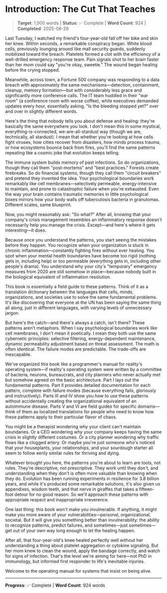 # Introduction: The Cut That Teaches

> **Target**: 1,000 words | **Status**: ✅ Complete | **Word Count**: 924 | **Completed**: 2025-08-29

Last Tuesday, I watched my friend's four-year-old fall off her bike and skin her knee. Within seconds, a remarkable conspiracy began. White blood cells, previously lounging around like mall security guards, suddenly mobilized toward the breach. Platelets formed a clot with the efficiency of a well-drilled emergency response team. Pain signals shot to her brain faster than her mom could say "you're okay, sweetie." The wound began healing before the crying stopped.

Meanwhile, across town, a Fortune 500 company was responding to a data breach with approximately the same mechanisms—detection, containment, cleanup, memory formation—but with considerably less grace and significantly more conference calls. The IT team huddled in their "war room" (a conference room with worse coffee), while executives demanded updates every hour, essentially asking, "Is the bleeding stopped yet?" over and over in slightly different words.

Here's the thing that nobody tells you about defense and healing: they're basically the same everywhere you look. I don't mean this in some mystical, everything-is-connected, we-are-all-stardust way (though we are, technically, all stardust). I mean that whether you're looking at how cells fight viruses, how cities recover from disasters, how minds process trauma, or how ecosystems bounce back from fires, you'll find the same patterns repeating like a cosmic joke that evolution keeps telling.

The immune system builds memory of past infections. So do organizations, though they call them "post-mortems" and "best practices." Forests create firebreaks. So do financial systems, though they call them "circuit breakers" and pretend they invented the idea. Your psychological boundaries work remarkably like cell membranes—selectively permeable, energy-intensive to maintain, and prone to catastrophic failure when you're exhausted. Even the way your brain contains traumatic memories in little psychological boxes mirrors how your body walls off tuberculosis bacteria in granulomas. Different scales, same blueprint.

Now, you might reasonably ask: "So what?" After all, knowing that your company's crisis management resembles an inflammatory response doesn't necessarily help you manage the crisis. Except—and here's where it gets interesting—it does.

Because once you understand the patterns, you start seeing the mistakes before they happen. You recognize when your organization is stuck in chronic inflammation—constantly fighting fires without ever healing. You spot when your mental health boundaries have become too rigid (nothing gets in, including help) or too permeable (everything gets in, including other people's drama). You understand why your city's "temporary" emergency measures from 2020 are still somehow in place—because nobody built in the biological equivalent of inflammation resolution.

This book is essentially a field guide to these patterns. Think of it as a translation dictionary between the languages that cells, minds, organizations, and societies use to solve the same fundamental problems. It's like discovering that everyone at the UN has been saying the same thing all along, just in different languages, with varying levels of unnecessary jargon.

But here's the catch—and there's always a catch, isn't there? These patterns aren't metaphors. When I say psychological boundaries work like cell membranes, I don't mean it poetically. I mean they both use the same cybernetic principles: selective filtering, energy-dependent maintenance, dynamic permeability adjustment based on threat assessment. The math is often identical. The failure modes are predictable. The trade-offs are inescapable.

We've organized this book like a programmer's manual for reality's operating system—if reality's operating system were written by a committee of bacteria, neurons, bureaucrats, and city planners who never actually met but somehow agreed on the basic architecture. Part I lays out the fundamental patterns. Part II provides detailed documentation for each pattern, complete with failure modes (because everything fails, gloriously and instructively). Parts III and IV show you how to use these patterns without accidentally creating the organizational equivalent of an autoimmune disease. Parts V and VI are field guides for specific domains—think of them as localized translations for people who need to know how these patterns apply to their particular flavor of chaos.

You might be a therapist wondering why your client can't maintain boundaries. Or a CEO wondering why your company keeps having the same crisis in slightly different costumes. Or a city planner wondering why traffic flows like a clogged artery. Or maybe you're just someone who's noticed that your houseplants, your relationships, and your sourdough starter all seem to follow eerily similar rules for thriving and dying.

Whatever brought you here, the patterns you're about to learn are tools, not rules. They're descriptive, not prescriptive. They work until they don't, and understanding when they don't is often more valuable than knowing when they do. Evolution has been running experiments in resilience for 3.8 billion years, and while it's produced some remarkable solutions, it's also given us appendixes, wisdom teeth, and that nerve in giraffes that takes a fifteen-foot detour for no good reason. So we'll approach these patterns with appropriate respect and inappropriate irreverence.

One last thing: this book won't make you invulnerable. If anything, it might make you more aware of your vulnerabilities—personal, organizational, societal. But it will give you something better than invulnerability: the ability to recognize patterns, predict failures, and sometimes—just sometimes—get out of your own way long enough to let the healing happen.

After all, that four-year-old's knee healed perfectly well without her understanding a thing about platelet aggregation or cytokine signaling. But her mom knew to clean the wound, apply the bandage correctly, and watch for signs of infection. That's the level we're aiming for here—not PhD in immunology, but informed first responder to life's inevitable injuries.

Welcome to the operating manual for systems that insist on being alive.

---
**Progress**: ✅ Complete | **Word Count**: 924 words

<script src="https://hypothes.is/embed.js" async></script>